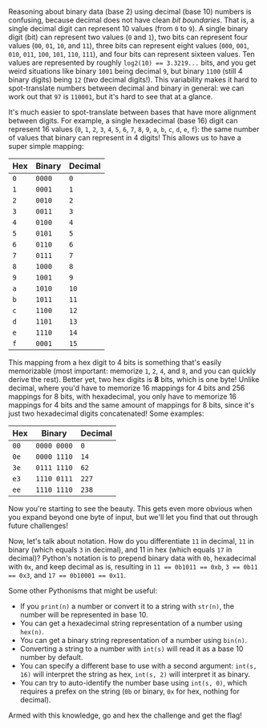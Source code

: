 Reasoning about binary data (base 2) using decimal (base 10) numbers is confusing, because decimal does not have clean _bit boundaries_.
That is, a single decimal digit can represent 10 values (from `0` to `9`).
A single binary digit (bit) can represent two values (`0` and `1`), two bits can represent four values (`00`, `01`, `10`, and `11`), three bits can represent eight values (`000`, `001`, `010`, `011`, `100`, `101`, `110`, `111`), and four bits can represent sixteen values.
Ten values are represented by roughly `log2(10) == 3.3219...` bits, and you get weird situations like binary `1001` being decimal `9`, but binary `1100` (still 4 binary digits) being `12` (_two_ decimal digits!).
This variability makes it hard to spot-translate numbers between decimal and binary in general: we can work out that `97` is `110001`, but it's hard to see that at a glance.

It's much easier to spot-translate between bases that have more alignment between digits.
For example, a single hexadecimal (base 16) digit can represent 16 values (`0`, `1`, `2`, `3`, `4`, `5`, `6`, `7`, `8`, `9`, `a`, `b`, `c`, `d`, `e`, `f`): the same number of values that binary can represent in 4 digits!
This allows us to have a super simple mapping:

| Hex | Binary | Decimal |
|-----|--------|---------|
| `0` | `0000` | `0`     |
| `1` | `0001` | `1`     |
| `2` | `0010` | `2`     |
| `3` | `0011` | `3`     |
| `4` | `0100` | `4`     |
| `5` | `0101` | `5`     |
| `6` | `0110` | `6`     |
| `7` | `0111` | `7`     |
| `8` | `1000` | `8`     |
| `9` | `1001` | `9`     |
| `a` | `1010` | `10`    |
| `b` | `1011` | `11`    |
| `c` | `1100` | `12`    |
| `d` | `1101` | `13`    |
| `e` | `1110` | `14`    |
| `f` | `0001` | `15`    |

This mapping from a hex digit to 4 bits is something that's easily memorizable (most important: memorize `1`, `2`, `4`, and `8`, and you can quickly derive the rest).
Better yet, two hex digits is **8** bits, which is one byte!
Unlike decimal, where you'd have to memorize 16 mappings for 4 bits and 256 mappings for 8 bits, with hexadecimal, you only have to memorize 16 mappings for 4 bits and the same amount of mappings for 8 bits, since it's just two hexadecimal digits concatenated!
Some examples:

| Hex  | Binary      | Decimal |
|------|-------------|---------|
| `00` | `0000 0000` | `0`     |
| `0e` | `0000 1110` | `14`    |
| `3e` | `0111 1110` | `62`    |
| `e3` | `1110 0111` | `227`   |
| `ee` | `1110 1110` | `238`   |

Now you're starting to see the beauty.
This gets even more obvious when you expand beyond one byte of input, but we'll let you find that out through future challenges!

Now, let's talk about notation.
How do you differentiate `11` in decimal, `11` in binary (which equals `3` in decimal), and 11 in hex (which equals `17` in decimal)?
Python's notation is to prepend binary data with `0b`, hexadecimal with `0x`, and keep decimal as is, resulting in `11 == 0b1011 == 0xb`, `3 == 0b11 == 0x3`, and `17 == 0b10001 == 0x11`.

Some other Pythonisms that might be useful:

- If you `print(n)` a number or convert it to a string with `str(n)`, the number will be represented in base 10.
- You can get a hexadecimal string representation of a number using `hex(n)`.
- You can get a binary string representation of a number using `bin(n)`.
- Converting a string to a number with `int(s)` will read it as a base 10 number by default.
- You can specify a different base to use with a second argument: `int(s, 16)` will interpret the string as hex, `int(s, 2)` will interpret it as binary.
- You can try to auto-identify the number base using `int(s, 0)`, which requires a prefex on the string (`0b` or binary, `0x` for hex, nothing for decimal).

Armed with this knowledge, go and hex the challenge and get the flag!
